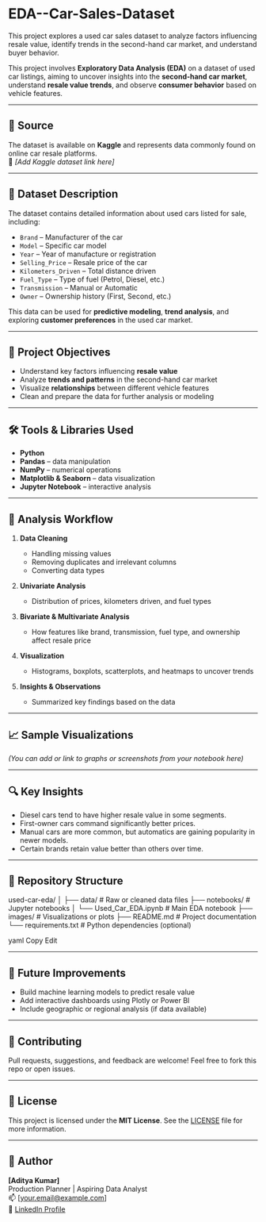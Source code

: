 # EDA--Car-Sales-Dataset
This project explores a used car sales dataset to analyze factors influencing resale value, identify trends in the second-hand car market, and understand buyer behavior.

This project involves **Exploratory Data Analysis (EDA)** on a dataset of used car listings, aiming to uncover insights into the **second-hand car market**, understand **resale value trends**, and observe **consumer behavior** based on vehicle features.

---

## 📌 Source

The dataset is available on **Kaggle** and represents data commonly found on online car resale platforms.  
🔗 *[Add Kaggle dataset link here]*

---

## 📄 Dataset Description

The dataset contains detailed information about used cars listed for sale, including:

- `Brand` – Manufacturer of the car  
- `Model` – Specific car model  
- `Year` – Year of manufacture or registration  
- `Selling_Price` – Resale price of the car  
- `Kilometers_Driven` – Total distance driven  
- `Fuel_Type` – Type of fuel (Petrol, Diesel, etc.)  
- `Transmission` – Manual or Automatic  
- `Owner` – Ownership history (First, Second, etc.)

This data can be used for **predictive modeling**, **trend analysis**, and exploring **customer preferences** in the used car market.

---

## 🎯 Project Objectives

- Understand key factors influencing **resale value**
- Analyze **trends and patterns** in the second-hand car market
- Visualize **relationships** between different vehicle features
- Clean and prepare the data for further analysis or modeling

---

## 🛠️ Tools & Libraries Used

- **Python**
- **Pandas** – data manipulation
- **NumPy** – numerical operations
- **Matplotlib & Seaborn** – data visualization
- **Jupyter Notebook** – interactive analysis

---

## 🧪 Analysis Workflow

1. **Data Cleaning**
   - Handling missing values
   - Removing duplicates and irrelevant columns
   - Converting data types

2. **Univariate Analysis**
   - Distribution of prices, kilometers driven, and fuel types

3. **Bivariate & Multivariate Analysis**
   - How features like brand, transmission, fuel type, and ownership affect resale price

4. **Visualization**
   - Histograms, boxplots, scatterplots, and heatmaps to uncover trends

5. **Insights & Observations**
   - Summarized key findings based on the data

---

## 📈 Sample Visualizations

*(You can add or link to graphs or screenshots from your notebook here)*

---

## 🔍 Key Insights

- Diesel cars tend to have higher resale value in some segments.
- First-owner cars command significantly better prices.
- Manual cars are more common, but automatics are gaining popularity in newer models.
- Certain brands retain value better than others over time.

---

## 📁 Repository Structure

used-car-eda/
│
├── data/ # Raw or cleaned data files
├── notebooks/ # Jupyter notebooks
│ └── Used_Car_EDA.ipynb # Main EDA notebook
├── images/ # Visualizations or plots
├── README.md # Project documentation
└── requirements.txt # Python dependencies (optional)

yaml
Copy
Edit

---

## 🚀 Future Improvements

- Build machine learning models to predict resale value
- Add interactive dashboards using Plotly or Power BI
- Include geographic or regional analysis (if data available)

---

## 🤝 Contributing

Pull requests, suggestions, and feedback are welcome! Feel free to fork this repo or open issues.

---

## 🪪 License

This project is licensed under the **MIT License**. See the [LICENSE](LICENSE) file for more information.

---

## 👤 Author

**[Aditya Kumar]**  
Production Planner | Aspiring Data Analyst  
📫 [your.email@example.com]  
🔗 [LinkedIn Profile](https://linkedin.com/in/yourprofile)

